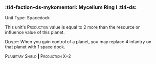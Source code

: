 ### :ti4-faction-ds-mykomentori: **Mycelium Ring I** :ti4-ds:

Unit Type: Spacedock 

This unit's <span style="font-variant:small-caps;">Production</span> value is equal to 2 more than the resource or influence value of this planet.

<span style="font-variant:small-caps;">Deploy</span>: When you gain control of a planet, you may replace 4 infantry on that planet with 1 space dock.

<span style="font-variant:small-caps;">Planetary Shield</span> __|__ <span style="font-variant:small-caps;">Production</span> X+2